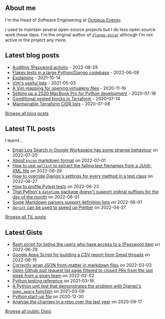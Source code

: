 ## About me
I'm the Head of Software Engineering at [Octopus Energy](https://octopus.energy/).

I used to maintain several open-source projects but I do less open-source work these days. I'm the original author of [`django-oscar`](https://github.com/django-oscar/django-oscar) although I'm not active in the project any more. 
## Latest blog posts
- [Auditing 1Password activity](https://codeinthehole.com/tips/auditing-1password-activity/) - 2022-06-29
- [Flakey tests in a large Python/Django codebase](https://codeinthehole.com/news/oe-tech-flakey-tests/) - 2022-06-08
- [Explaining](https://codeinthehole.com/tips/explaining/) - 2021-10-14
- [Vim's useful lists](https://codeinthehole.com/tips/vim-lists/) - 2021-05-03
- [A Vim mapping for opening virtualenv files](https://codeinthehole.com/tips/a-vim-mapping-for-opening-virtualenv-files/) - 2020-11-16
- [Setting up a 2020 MacBook Pro for Python development](https://codeinthehole.com/guides/settings-up-a-2020-macbook-for-python-development/) - 2020-07-18
- [Conditional nested blocks in Terraform](https://codeinthehole.com/tips/conditional-nested-blocks-in-terraform/) - 2020-07-14
- [Maintainable Terraform CIDR lists](https://codeinthehole.com/tips/terraform-cidrs/) - 2020-07-08

[Browse all blog posts](https://codeinthehole.com/writing/)
## Latest TIL posts
I learnt...
- [Email Log Search in Google Workspace has some strange behaviour](https://til.codeinthehole.com/posts/email-log-search-in-google-workspace-has-some-strange-behaviour/) on 2022-07-20
- [About `pycon` markdown format](https://til.codeinthehole.com/posts/about-pycon-markdown-format/) on 2022-07-01
- [How to use `xmllint` to extract the failing test filenames from a JUnit-XML file](https://til.codeinthehole.com/posts/how-to-use-xmllint-to-extract-the-failing-test-filenames-from-a-junitxml-file/) on 2022-06-28
- [How to override Django's settings for every method in a test class](https://til.codeinthehole.com/posts/how-to-override-django-settings-for-every-method-in-a-test-class/) on 2022-06-27
- [How to profile Pytest tests](https://til.codeinthehole.com/posts/how-to-profile-pytest-tests/) on 2022-06-23
- [That Python's `datetime` package doesn't support ordinal suffixes for the day of the month](https://til.codeinthehole.com/posts/that-pythons-datetime-package-doesnt-support-ordinal-suffixes-for-the-day-of-the-month/) on 2022-06-01
- [Some Markdown parsers support definition lists](https://til.codeinthehole.com/posts/some-markdown-parsers-support-definition-lists/) on 2022-06-01
- [`dprint` can be used to speed up Prettier](https://til.codeinthehole.com/posts/dprint-can-be-used-to-speed-up-prettier/) on 2022-04-27

[Browse all TIL posts](https://til.codeinthehole.com)
## Latest Gists
- [Bash script for listing the users who have access to a 1Password item](https://gist.github.com/codeinthehole/d6b35b56ad17d9f165f86d102caf0cd7) on 2022-06-29
- [Google Apps Script for building a CSV report from Gmail threads](https://gist.github.com/codeinthehole/488f3cb403c55ff62f51526ae252b8e8) on 2022-06-15
- [Correctly wrap JSON front-matter in markdown files](https://gist.github.com/codeinthehole/7aa7c4100a7af8ec61bed3130171a97d) on 2022-03-03
- [Open Github pull request list page filtered to closed PRs from the last week from a given team](https://gist.github.com/codeinthehole/302d4c42c782c8ef212d6e8295af73c1) on 2022-02-02
- [Python testing reference](https://gist.github.com/codeinthehole/9193c53f16371ec38cebc97aa1abf987) on 2021-03-19
- [A Python unit test that demonstrates the problem with Django's `make_aware` function](https://gist.github.com/codeinthehole/1ac10da7874033406f25f86df07b88ff) on 2021-03-09
- [Python start-up file](https://gist.github.com/codeinthehole/caafd18ecf215b8113ffea167c78dc28) on 2020-12-30
- [Analyse the changes in a repo over the last year](https://gist.github.com/codeinthehole/0fff5ec1dfb29f7085d7a2d6d3feca05) on 2020-09-17

[Browse all public Gists](https://gist.github.com/codeinthehole)
